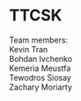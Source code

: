 # TTCSK
Team members:  
Kevin Tran  
Bohdan Ivchenko  
Kemeria Meustfa  
Tewodros Siosay  
Zachary Moriarty  
